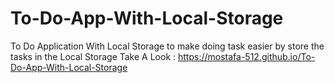 # To-Do-App-With-Local-Storage
To Do Application  With Local Storage to make doing task easier by store the tasks in the Local Storage
Take A Look : https://mostafa-512.github.io/To-Do-App-With-Local-Storage
